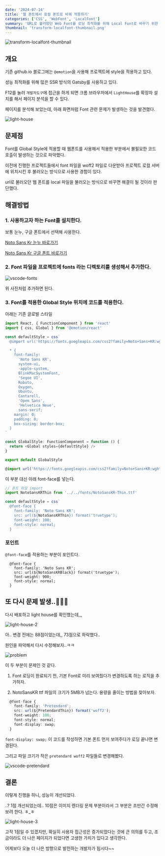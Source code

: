 ```yaml
---
date: '2024-07-14'
title: '웹 폰트에서 로컬 폰트로 바꿔 적용하기'
categories: ['CSS', 'WebFont', 'LocalFont']
summary: 'URL로 불러왔던 Web Font를 로딩 최적화를 위해 Local Font로 바꾸기 위한 방법을 알아보자.'
thumbnail: 'transform-localfont-thumbnail.png'
---
```


![transform-localfont-thumbnail](transform-localfont-thumbnail.png)

## 개요

기존 github.io 블로그에는 `@emotion`을 사용해 프로젝트에 style을 적용하고 있다.

성능 최적화를 위해 많은 SSR 방식의 Gatsby를 사용하고 있다.

F12를 눌러 `개발자도구`에 접근을 하게 되면 크롬 브라우저에서 `LightHouse`를 확장자 설치를 해서 페이지 분석을 할 수 있다.

페이지를 분석해 보았는데, 아래 화면처럼 Font 관련 문제가 발생하는 것을 발견했다.

![light-house](light-house.png)

## 문제점

Font를 Global Style에 적용할 때 웹폰트를 사용해서 적용한 부분에서 불필요한 코드 호출이 발생하는 것으로 파악했다.

이전에 진행한 프로젝트들에서 font 파일을 woff2 파일로 다운받아 프로젝트 로컬 서버에 위치시킨 후 불러오는 방식으로 사용한 경험이 있다.

url로 불러오던 웹 폰트를 local 파일을 불러오는 방식으로 바꾸면 해결이 될 것이라 판단했다.

## 해결방법

### 1. 사용하고자 하는 Font를 설치한다.

보통 눈누, 구글 폰트에서 선택해 사용한다.

[Noto Sans Kr 눈누 바로가기](https://noonnu.cc/font_page/34)

[Noto Sans Kr 구글 폰트 바로가기](https://fonts.google.com/noto/specimen/Noto+Sans+KR)

### 2. Font 파일을 프로젝트에 fonts 라는 디렉토리를 생성해서 추가한다.

![vscode-fonts](vscode-fonts.png)

위 사진처럼 추가하면 된다.

### 3. Font를 적용한 Global Style 위치에 코드를 적용한다.

아래는 기존 글로벌 스타일

```typescript
import React, { FunctionComponent } from 'react'
import { css, Global } from '@emotion/react'

const defaultStyle = css`
  @import url('https://fonts.googleapis.com/css2?family=Noto+Sans+KR:wght@100..900&display=swap');

  * {
    font-family:
      'Noto Sans KR',
      system-ui,
      -apple-system,
      BlinkMacSystemFont,
      'Segoe UI',
      Roboto,
      Oxygen,
      Ubuntu,
      Cantarell,
      'Open Sans',
      'Helvetica Neue',
      sans-serif;
    margin: 0;
    padding: 0;
    box-sizing: border-box;
  }
`

const GlobalStyle: FunctionComponent = function () {
  return <Global styles={defaultStyle} />
}

export default GlobalStyle
```

```typescript
@import url('https://fonts.googleapis.com/css2?family=Noto+Sans+KR:wght@100..900&display=swap');

```

이 부분 대신 아래 font-face를 넣는다.

```typescript
// 폰트 파일 import
import NotoSansKRThin from '../../fonts/NotoSansKR-Thin.ttf'

const defaultStyle = css`
  @font-face {
    font-family: 'Noto Sans KR';
    src: url(${NotoSansKRThin}) format('truetype');
    font-weight: 100;
    font-style: normal;
  }
```

### 포인트

`@font-face`를 적용하는 부분이 포인트다.

```
  @font-face {
    font-family: 'Noto Sans KR';
    src: url(${NotoSansKRBlack}) format('truetype');
    font-weight: 900;
    font-style: normal;
  }
```

## 또 다시 문제 발생..🚨🚨🚨

다시 배포하고 light house를 확인했는데,,,

![light-house-2](light-house-2.png)

아.. 변경 전에는 88점이었는데,, 73점으로 하락했다..

원인을 파악해서 다시 수정해보자..ㅋㅋ

![problem](problem.png)

이 두 부분이 문제인 것 같다.

1. Font 로딩이 완료되기 전, 기본 Font로 미리 보여줬다가 변경하도록 하는 로직을 추가하자.

2. NotoSansKR ttf 파일의 크기가 5MB가 넘는다. 용량을 줄이는 방법을 찾아보자.

```typescript
  @font-face {
    font-family: 'Pretendard';
    src: url(${PretendardThin}) format('woff2');
    font-weight: 100;
    font-style: normal;
    font-display: swap;
  }
```

`font-display: swap;` 이 코드를 작성하면 기본 폰트 먼저 보여주다가 로딩 끝나면 변경된다.

그리고 파일 크기가 작은 `pretendard woff2` 파일들로 변경해봤다.

![vscode-pretendard](vscode-pretendard.png)

## 결론

이렇게 진행을 하니, 성능이 개선되었다.

..? 1점 개선되었는데.. 10점은 이미지 렌더링 문제 부분이라서 그 부분은 조만간 수정해보려 한다. ㅎ\_ㅎ

![light-house-3](light-house-3.png)

고작 1점일 수 있겠지만, 확실히 사용자 접근성은 증가되었다는 것에 큰 의의를 두고, 조금이라도 더 나은 페이지가 되었다면 고생한 가치가 있다고 생각한다.

어제보다 오늘 더 나은 방향으로 발전하는 개발자가 됩시다~~
